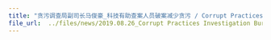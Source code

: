```yaml
---
title: "贪污调查局副司长马俊豪_科技有助查案人员破案减少贪污 / Corrupt Practices Investigation Bureau Deputy Director Bay Chun How Technology helps investigators to solve cases and reduce corruption"
file_url:  ../files/news/2019.08.26_Corrupt Practices Investigation Bureau Deputy Director Bay Chun How Technology helps investigators to solve cases and reduce corruption.pdf
---
```

